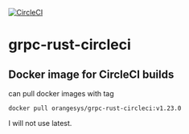 [![CircleCI](https://circleci.com/gh/gavinzhou/grpc-rust-circleci.svg?style=svg)](https://circleci.com/gh/gavinzhou/grpc-rust-circleci)
# grpc-rust-circleci

## Docker image for CircleCI builds

can pull docker images with tag

```console
docker pull orangesys/grpc-rust-circleci:v1.23.0
```

I will not use latest.
